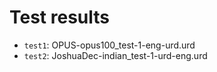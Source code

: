 # Test results

* `test1`: OPUS-opus100_test-1-eng-urd.urd
* `test2`: JoshuaDec-indian_test-1-urd-eng.urd
